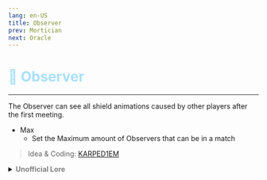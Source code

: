 ```yaml
---
lang: en-US
title: Observer
prev: Mortician
next: Oracle
---
```


# <font color="#a8e0fa">🔭 <b>Observer</b></font> <Badge text="Support" type="tip" vertical="middle"/>
---

The Observer can see all shield animations caused by other players after the first meeting.
* Max
  * Set the Maximum amount of Observers that can be in a match

> Idea & Coding: [KARPED1EM](https://github.com/KARPED1EM)

<details>
<summary><b><font color=gray>Unofficial Lore</font></b></summary>

Placeholder: This role is a ROLE OH EM GOSH
> Submitted by: Member
</details>